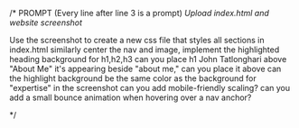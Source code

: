/*
PROMPT (Every line after line 3 is a prompt)
*Upload index.html and website screenshot*

Use the screenshot to create a new css file that styles all sections in index.html similarly
center the nav and image, implement the highlighted heading background for h1,h2,h3
can you place h1 John Tatlonghari above "About Me"
it's appearing beside "about me," can you place it above
can the highlight background be the same color as the background for "expertise" in the screenshot
can you add mobile-friendly scaling?
can you add a small bounce animation when hovering over a nav anchor?

*/